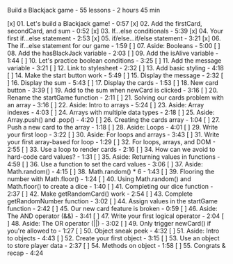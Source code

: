 
Build a Blackjack game - 55 lessons - 2 hours 45 min

[x] 01. Let's build a Blackjack game! - 0:57
[x] 02. Add the firstCard, secondCard, and sum - 0:52
[x] 03. If...else conditionals - 5:39
[x] 04. Your first if...else statement - 2:53
[x] 05. if/else...if/else statement - 3:21
[x] 06. The if...else statement for our game - 1:59
[ ] 07. Aside: Booleans - 5:00
[ ] 08. Add the hasBlackJack variable - 2:03
[ ] 09. Add the isAlive variable - 1:44
[ ] 10. Let's practice boolean conditions - 3:25
[ ] 11. Add the message variable - 3:21
[ ] 12. Link to stylesheet - 2:32
[ ] 13. Add basic styling - 4:18
[ ] 14. Make the start button work - 5:49
[ ] 15. Display the message - 2:32
[ ] 16. Display the sum - 5:43
[ ] 17. Display the cards - 1:53
[ ] 18. New card button - 3:39
[ ] 19. Add to the sum when newCard is clicked - 3:16
[ ] 20. Rename the startGame function - 2:11
[ ] 21. Solving our cards problem with an array - 3:16
[ ] 22. Aside: Intro to arrays - 5:24
[ ] 23. Aside: Array indexes - 4:03
[ ] 24. Arrays with multiple data types - 2:18
[ ] 25. Aside: Array.push() and .pop() - 4:20
[ ] 26. Creating the cards array - 1:04
[ ] 27. Push a new card to the array - 1:18
[ ] 28. Aside: Loops - 4:01
[ ] 29. Write your first loop - 3:22
[ ] 30. Aside: For loops and arrays - 3:43
[ ] 31. Write your first array-based for loop - 1:29
[ ] 32. For loops, arrays, and DOM - 2:55
[ ] 33. Use a loop to render cards - 2:16
[ ] 34. How can we avoid to hard-code card values? - 1:31
[ ] 35. Aside: Returning values in functions - 4:59
[ ] 36. Use a function to set the card values - 3:06
[ ] 37. Aside: Math.random() - 4:15
[ ] 38. Math.random() * 6 - 1:43
[ ] 39. Flooring the number with Math.floor() - 1:24
[ ] 40. Using Math.random() and Math.floor() to create a dice - 1:40
[ ] 41. Completing our dice function - 2:37
[ ] 42. Make getRandomCard() work - 2:54
[ ] 43. Complete getRandomNumber function - 3:02
[ ] 44. Assign values in the startGame function - 2:42
[ ] 45. Our new card feature is broken - 0:59
[ ] 46. Aside: The AND operator (&&) - 3:41
[ ] 47. Write your first logical operator - 2:04
[ ] 48. Aside: The OR operator (||) - 3:02
[ ] 49. Only trigger newCard() if you're allowed to - 1:27
[ ] 50. Object sneak peek - 4:32
[ ] 51. Aside: Intro to objects - 4:43
[ ] 52. Create your first object - 3:15
[ ] 53. Use an object to store player data - 2:37
[ ] 54. Methods on object - 1:58
[ ] 55. Congrats & recap - 4:24
